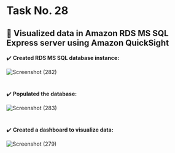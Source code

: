 # Task No. 28
## :memo: Visualized data in Amazon RDS MS SQL Express server using Amazon QuickSight
:heavy_check_mark: **Created RDS MS SQL database instance:**

![Screenshot (282)](https://github.com/ali-arifin/AWS-Cloud-Internship-2022-/assets/103297661/5d796340-0d1e-49eb-a313-1db24cd13a34)

#
:heavy_check_mark: **Populated the database:**

![Screenshot (283)](https://github.com/ali-arifin/AWS-Cloud-Internship-2022-/assets/103297661/1b7e6bff-df7a-46a0-ac3a-65492d9f3e65)

#
:heavy_check_mark: **Created a dashboard to visualize data:**

![Screenshot (279)](https://github.com/ali-arifin/AWS-Cloud-Internship-2022-/assets/103297661/7e748da8-3962-4554-8295-75c622bc87be)




